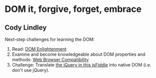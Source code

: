 DOM it, forgive, forget, embrace
=========

Cody Lindley
---------

Next-step challenges for learning the DOM:

1. Read: [DOM Enlightenment](http://domenlightenment.com/)
2. Examine and become knowledgeable about DOM properties and methods: [Web Browser Compatibility](http://www.webbrowsercompatibility.com/dom/desktop/)
3. Challenge: Translate [the jQuery in this jsFiddle](http://jsfiddle.net/HjneY/) into native DOM (i.e. don't use jQuery).